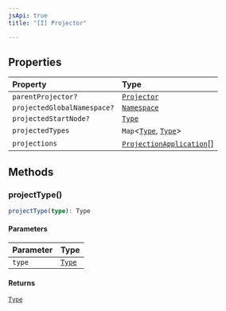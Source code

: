 ```yaml
---
jsApi: true
title: "[I] Projector"

---
```

## Properties

| Property | Type |
| :------ | :------ |
| `parentProjector?` | [`Projector`](Projector.md) |
| `projectedGlobalNamespace?` | [`Namespace`](Namespace.md) |
| `projectedStartNode?` | [`Type`](../type-aliases/Type.md) |
| `projectedTypes` | `Map`<[`Type`](../type-aliases/Type.md), [`Type`](../type-aliases/Type.md)\> |
| `projections` | [`ProjectionApplication`](ProjectionApplication.md)[] |

## Methods

### projectType()

```ts
projectType(type): Type
```

#### Parameters

| Parameter | Type |
| :------ | :------ |
| `type` | [`Type`](../type-aliases/Type.md) |

#### Returns

[`Type`](../type-aliases/Type.md)
